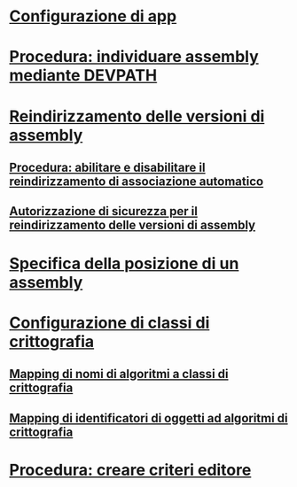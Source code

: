 # [Configurazione di app](index.md)
# [Procedura: individuare assembly mediante DEVPATH](how-to-locate-assemblies-by-using-devpath.md)
# [Reindirizzamento delle versioni di assembly](redirect-assembly-versions.md)
## [Procedura: abilitare e disabilitare il reindirizzamento di associazione automatico](how-to-enable-and-disable-automatic-binding-redirection.md)
## [Autorizzazione di sicurezza per il reindirizzamento delle versioni di assembly](assembly-binding-redirection-security-permission.md)
# [Specifica della posizione di un assembly](specify-assembly-location.md)
# [Configurazione di classi di crittografia](configure-cryptography-classes.md)
## [Mapping di nomi di algoritmi a classi di crittografia](map-algorithm-names-to-cryptography-classes.md)
## [Mapping di identificatori di oggetti ad algoritmi di crittografia](map-object-identifiers-to-cryptography-algorithms.md)
# [Procedura: creare criteri editore](how-to-create-a-publisher-policy.md)
